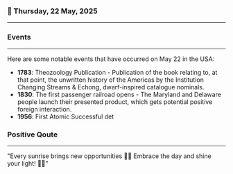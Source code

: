 ### 📅 Thursday, 22 May, 2025
------
### Events
------
Here are some notable events that have occurred on May 22 in the USA:

- **1783**: Theozoology Publication - Publication of the book relating to, at that point, the unwritten history of the Americas by the Institution Changing Streams & Echong, dwarf-inspired catalogue nominals.
- **1830**: The first passenger railroad opens - The Maryland and Delaware people launch their presented product, which gets potential positive foreign interaction.
- **1956**: First Atomic Successful det
### Positive Qoute
------
"Every sunrise brings new opportunities 🌅✨ Embrace the day and shine your light! 🌟😊"
